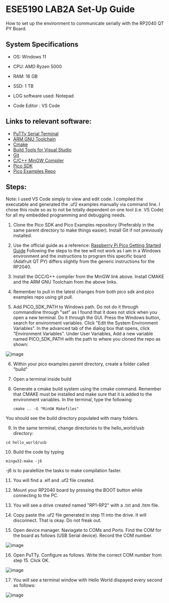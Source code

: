 # ESE5190 LAB2A Set-Up Guide

How to set up the environment to communicate serially with the RP2040 QT PY Board.

## System Specifications

- OS:  Windows 11
- CPU: AMD Ryzen 5000 
- RAM: 16 GB
- SSD: 1 TB

- LOG software used: Notepad
- Code Editor      : VS Code

## Links to relevant software:

- [PuTTy Serial Terminal](https://www.chiark.greenend.org.uk/~sgtatham/putty/latest.html)
- [ARM GNU Toolchain](https://developer.arm.com/tools-and-software/open-source-software/developer-tools/gnu-toolchain/downloads)
- [Cmake](https://cmake.org/download/)
- [Build Tools for Visual Studio](https://visualstudio.microsoft.com/downloads/#build-tools-for-visual-studio-2022)
- [Git](https://git-scm.com/download/win)
- [C/C++ MinGW Compiler](https://www.mingw-w64.org/downloads/)
- [Pico SDK](https://github.com/raspberrypi/pico-sdk)
- [Pico Examples Repo](https://github.com/raspberrypi/pico-examples)

## Steps:

Note: I used VS Code simply to view and edit code. I compiled the executable and generated the .uf2 examples manually via command line. I chose this route so as to not be totally dependent on one tool (i.e. VS Code) for all my embedded programming and debugging needs. 

1. Clone the Pico SDK and Pico Examples repository (Preferably in the same parent directory to make things easier). Install Git if not previously installed.

2. Use the official guide as a reference: [Raspberry Pi Pico Getting Started Guide](https://datasheets.raspberrypi.com/pico/getting-started-with-pico.pdf)
Following the steps to the tee will not work as I am in a Windows environment and the instructions to program this specific board (Adafruit QT PY) differs slightly from the generic instructions for the RP2040. 

3. Install the GCC/G++ compiler from the MinGW link above. Install CMAKE and the ARM GNU Toolchain from the above links. 

4. Remember to pull in the latest changes from both pico sdk and pico examples repo using git pull. 

5. Add PICO_SDK_PATH to Windows path. Do not do it through commandline through "set" as I found that it does not stick when you open a new terminal. Do it through the GUI. Press the Windows button, search for environment variables. Click "Edit the System Environment Variables". In the advanced tab of the dialog box that opens, click "Environment Variables". Under User Variables, Add a new variable named PICO_SDK_PATH with the path to where you cloned the repo as shown:

![image](https://user-images.githubusercontent.com/40466274/194987178-b4027193-08cc-4d06-bb23-421857463a10.png)

6. Within your pico examples parent directory, create a folder called "build"

7. Open a terminal inside build

8. Generate a cmake build system using the cmake command. Remember that CMAKE must be installed and make sure that it is added to the environment variables. 
   In the terminal, type the following: 
   
   ```
   cmake .. -G "MinGW Makefiles"
   ```
  You should see the build directory populated with many folders. 
  
9. In the same terminal, change directories to the hello_world/usb directory: 

```
cd hello_world/usb 
``` 

10. Build the code by typing 

```
mingw32-make -j6
```

-j6 is to paralellize the tasks to make compilation faster. 

11. You will find a .elf and .uf2 file created. 

12. Mount your RP2040 board by pressing the BOOT button while connecting to the PC. 

13. You will see a drive created named "RP1-RP2" with a .txt and .htm file. 

14. Copy paste the .uf2 file generated in step 11 into the drive. It will disconnect. That is okay. Do not freak out. 

15. Open device manager. Naviagate to COMs and Ports. Find the COM for the board as follows (USB Serial device). Record the COM number.

![image](https://user-images.githubusercontent.com/40466274/194988869-6d82eacf-687a-4e5e-833a-73d342ee3096.png)


16. Open PuTTy. Configure as follows. Write the correct COM number from step 15. Click OK.

![image](https://user-images.githubusercontent.com/40466274/194989013-a69b9cd0-1b9a-48d3-9b77-e075b6ea3891.png)


17. You will see a terminal window with Hello World dispayed every second as follows:

![image](https://user-images.githubusercontent.com/40466274/194989126-53e113b9-de42-45d0-ad4f-ac4907d6510c.png)



